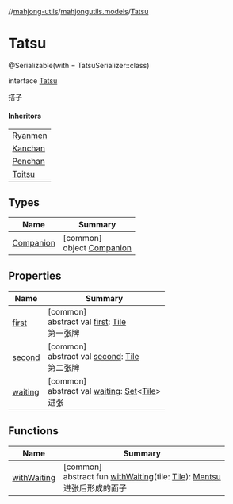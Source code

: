 //[mahjong-utils](../../../index.md)/[mahjongutils.models](../index.md)/[Tatsu](index.md)

# Tatsu

@Serializable(with = TatsuSerializer::class)

interface [Tatsu](index.md)

搭子

#### Inheritors

| |
|---|
| [Ryanmen](../-ryanmen/index.md) |
| [Kanchan](../-kanchan/index.md) |
| [Penchan](../-penchan/index.md) |
| [Toitsu](../-toitsu/index.md) |

## Types

| Name | Summary |
|---|---|
| [Companion](-companion/index.md) | [common]<br>object [Companion](-companion/index.md) |

## Properties

| Name | Summary |
|---|---|
| [first](first.md) | [common]<br>abstract val [first](first.md): [Tile](../-tile/index.md)<br>第一张牌 |
| [second](second.md) | [common]<br>abstract val [second](second.md): [Tile](../-tile/index.md)<br>第二张牌 |
| [waiting](waiting.md) | [common]<br>abstract val [waiting](waiting.md): [Set](https://kotlinlang.org/api/latest/jvm/stdlib/kotlin.collections/-set/index.html)&lt;[Tile](../-tile/index.md)&gt;<br>进张 |

## Functions

| Name | Summary |
|---|---|
| [withWaiting](with-waiting.md) | [common]<br>abstract fun [withWaiting](with-waiting.md)(tile: [Tile](../-tile/index.md)): [Mentsu](../-mentsu/index.md)<br>进张后形成的面子 |
